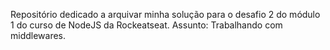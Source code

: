 Repositório dedicado a arquivar minha solução para o desafio 2 do módulo 1 do curso de NodeJS da Rockeatseat.
Assunto: Trabalhando com middlewares.